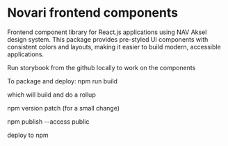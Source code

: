# Novari frontend components

Frontend component library for React.js applications using NAV Aksel design system. This package provides pre-styled UI components with consistent colors and layouts, making it easier to build modern, accessible applications.

Run storybook from the github locally to work on the components

To package and deploy:
npm run build

which will build and do a rollup

npm version patch (for a small change)

npm publish --access public

deploy to npm

